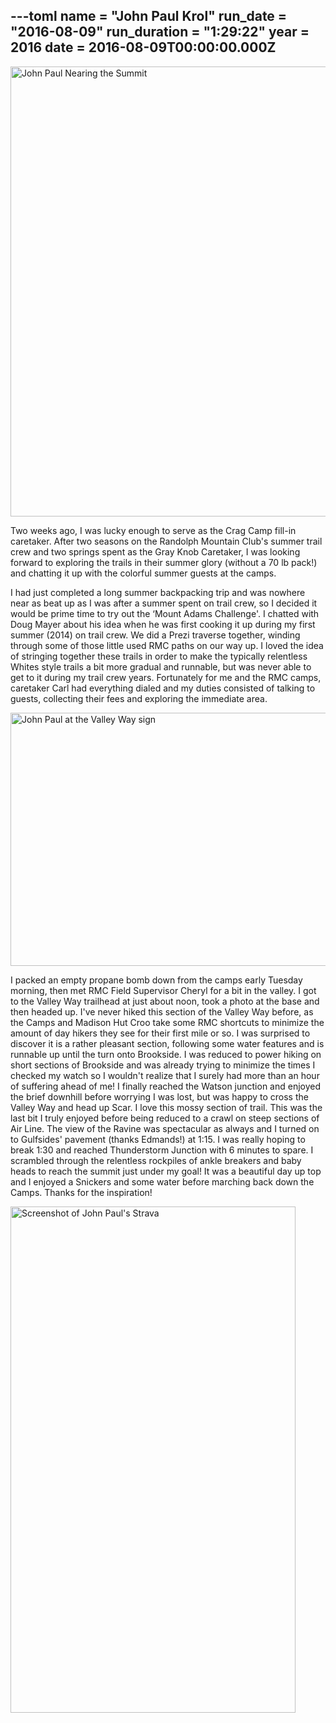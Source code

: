 ---toml
name = "John Paul Krol"
run_date = "2016-08-09"
run_duration = "1:29:22"
year = 2016
date = 2016-08-09T00:00:00.000Z
---
<img src="/assets/images/uploads/tumblrinlineoc1myxrc4l1si9ly8540.jpg" alt="John Paul Nearing the Summit" width="540" height="720">

Two weeks ago, I was lucky enough to serve as the Crag Camp fill-in caretaker. After two seasons on the Randolph Mountain Club's summer trail crew and two springs spent as the Gray Knob Caretaker, I was looking forward to exploring the trails in their summer glory (without a 70 lb pack!) and chatting it up with the colorful summer guests at the camps.

I had just completed a long summer backpacking trip and was nowhere near as beat up as I was after a summer spent on trail crew, so I decided it would be prime time to try out the ‘Mount Adams Challenge'. I chatted with Doug Mayer about his idea when he was first cooking it up during my first summer (2014) on trail crew. We did a Prezi traverse together, winding through some of those little used RMC paths on our way up. I loved the idea of stringing together these trails in order to make the typically relentless Whites style trails a bit more gradual and runnable, but was never able to get to it during my trail crew years. Fortunately for me and the RMC camps, caretaker Carl had everything dialed and my duties consisted of talking to guests, collecting their fees and exploring the immediate area.

<img src="/assets/images/uploads/tumblrinlineoc1mywf3ev1si9ly8540.jpg" alt="John Paul at the Valley Way sign" width="540" height="405">

I packed an empty propane bomb down from the camps early Tuesday morning, then met RMC Field Supervisor Cheryl for a bit in the valley. I got to the Valley Way trailhead at just about noon, took a photo at the base and then headed up. I've never hiked this section of the Valley Way before, as the Camps and Madison Hut Croo take some RMC shortcuts to minimize the amount of day hikers they see for their first mile or so. I was surprised to discover it is a rather pleasant section, following some water features and is runnable up until the turn onto Brookside. I was reduced to power hiking on short sections of Brookside and was already trying to minimize the times I checked my watch so I wouldn't realize that I surely had more than an hour of suffering ahead of me! I finally reached the Watson junction and enjoyed the brief downhill before worrying I was lost, but was happy to cross the Valley Way and head up Scar. I love this mossy section of trail. This was the last bit I truly enjoyed before being reduced to a crawl on steep sections of Air Line. The view of the Ravine was spectacular as always and I turned on to Gulfsides' pavement (thanks Edmands!) at 1:15. I was really hoping to break 1:30 and reached Thunderstorm Junction with 6 minutes to spare. I scrambled through the relentless rockpiles of ankle breakers and baby heads to reach the summit just under my goal! It was a beautiful day up top and I enjoyed a Snickers and some water before marching back down the Camps. Thanks for the inspiration!

<img src="/assets/images/uploads/tumblrinlineoc1mywoas71si9ly8540.jpg" alt="Screenshot of John Paul's Strava" width="456" height="810">


